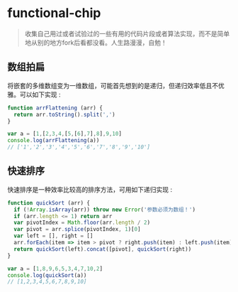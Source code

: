 # functional-chip

> 收集自己用过或者试验过的一些有用的代码片段或者算法实现，而不是简单地从别的地方fork后看都没看。人生路漫漫，自勉！

## 数组拍扁

将嵌套的多维数组变为一维数组，可能首先想到的是递归，但递归效率低且不优雅。可以如下实现 :

```javascript
function arrFlattening (arr) {
  return arr.toString().split(',')
}

var a = [1,[2,3,4,[5,[6],7],8],9,10]
console.log(arrFlattening(a))
// ['1','2','3','4','5','6','7','8','9','10']
```

## 快速排序

快速排序是一种效率比较高的排序方法，可用如下递归实现 :

```javascript
function quickSort (arr) {
  if (!Array.isArray(arr)) throw new Error('参数必须为数组！')
  if (arr.length <= 1) return arr
  var pivotIndex = Math.floor(arr.length / 2)
  var pivot = arr.splice(pivotIndex, 1)[0]
  var left = [], right = []
  arr.forEach(item => item > pivot ? right.push(item) : left.push(item))
  return quickSort(left).concat([pivot], quickSort(right))
}

var a = [1,8,9,6,5,3,4,7,10,2]
console.log(quickSort(a))
// [1,2,3,4,5,6,7,8,9,10]
```
